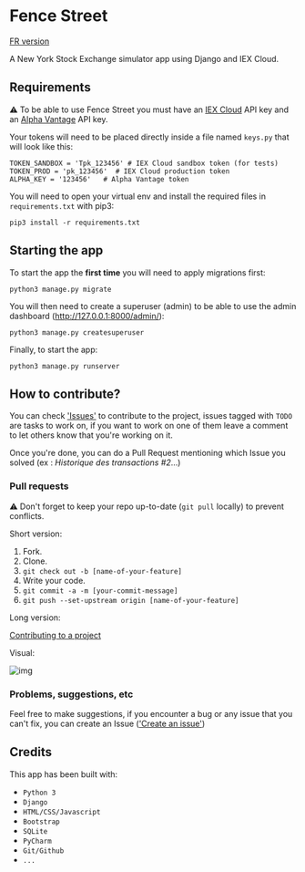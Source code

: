 # Fence Street
[FR version](README_FR.md)

A New York Stock Exchange simulator app using Django and IEX Cloud.

## Requirements
 :warning: To be able to use Fence Street you must have an [IEX Cloud](https://iexcloud.io/) API key and an [Alpha Vantage](https://www.alphavantage.co/support/#api-key) API key. 

Your tokens will need to be placed directly inside a file named `keys.py` that will look like this:

    TOKEN_SANDBOX = 'Tpk_123456' # IEX Cloud sandbox token (for tests)
    TOKEN_PROD = 'pk_123456'  # IEX Cloud production token
    ALPHA_KEY = '123456'   # Alpha Vantage token

You will need to open your virtual env and install the required files in `requirements.txt` with pip3:

    pip3 install -r requirements.txt

## Starting the app
To start the app the **first time** you will need to apply migrations first:

    python3 manage.py migrate

You will then need to create a superuser (admin) to be able to use the admin dashboard (http://127.0.0.1:8000/admin/):
    
    python3 manage.py createsuperuser

Finally, to start the app:

    python3 manage.py runserver

## How to contribute?
You can check ['Issues'](https://github.com/Alhern/fenceStreet/issues) to contribute to the project, issues tagged with `TODO` are tasks to work on, if you want to work on one of them leave a comment to let others know that you're working on it. 

Once you're done, you can do a Pull Request mentioning which Issue you solved (ex : *Historique des transactions #2*...)

### Pull requests
 :warning: Don't forget to keep your repo up-to-date (`git pull` locally) to prevent conflicts.

Short version:

1. Fork.
1. Clone.
1. `git check out -b [name-of-your-feature]`
1. Write your code.
1. `git commit -a -m [your-commit-message]`
1. `git push --set-upstream origin [name-of-your-feature]`

Long version:

[Contributing to a project](http://git-scm.com/book/en/v2/GitHub-Contributing-to-a-Project)

Visual:

![img](https://res.cloudinary.com/takeout/image/upload/v1622997074/git-fork-clone-flow_w6x3an.png "https://www.earthdatascience.org/courses/intro-to-earth-data-science/git-github/github-collaboration/update-github-repositories-with-changes-by-others/")

### Problems, suggestions, etc

Feel free to make suggestions, if you encounter a bug or any issue that you can't fix, you can create an Issue (['Create an issue'](https://github.com/Alhern/fenceStreet/issues))

## Credits
This app has been built with:
* `Python 3`
* `Django`
* `HTML/CSS/Javascript`
* `Bootstrap`
* `SQLite`
* `PyCharm`
* `Git/Github`
* `...`


